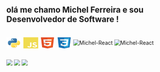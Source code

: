 ## olá me chamo Michel Ferreira e sou Desenvolvedor de Software !

<div style="display: inline_block"><br>  <img align="center" alt="Michel-Python" height="30" width="40" src="https://raw.githubusercontent.com/devicons/devicon/master/icons/python/python-original.svg">
  <img align="center" alt="Michel-Js" height="30" width="40" src="https://raw.githubusercontent.com/devicons/devicon/master/icons/javascript/javascript-plain.svg">
  <img align="center" alt="Michel-HTML" height="30" width="40" src="https://raw.githubusercontent.com/devicons/devicon/master/icons/html5/html5-original.svg">
  <img align="center" alt="Michel-CSS" height="30" width="40" src="https://raw.githubusercontent.com/devicons/devicon/master/icons/css3/css3-original.svg">
  <img align="center" alt="Michel-React" height="30" width="40" src= "https://cdn.jsdelivr.net/gh/devicons/devicon/icons/laravel/laravel-plain.svg">
  <img align="center" alt="Michel-React" height="30" width="40" src="https://cdn.jsdelivr.net/gh/devicons/devicon/icons/linux/linux-original.svg">
   
     
</div>

  ##
 
<div> 
  <a href="https://www.linkedin.com/in/michel-ferreira-429b17225/" target="_blank"><img src="https://img.shields.io/badge/-LinkedIn-%230077B5?style=for-the-badge&logo=linkedin&logoColor=white" target="_blank"></a>
  <a href="https://www.instagram.com/michelfviana/" target="_blank"><img src="https://img.shields.io/badge/-Instagram-%23E4405F?style=for-the-badge&logo=instagram&logoColor=white" target="_blank"></a>
  <a href = "mailto:michel.fvc@hotmail.com"><img src="https://img.shields.io/badge/Gmail-D14836?style=for-the-badge&logo=gmail&logoColor=white" target="_blank"></a>
</div>

